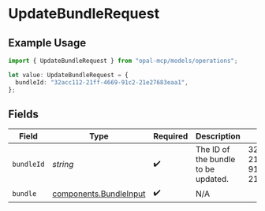 # UpdateBundleRequest

## Example Usage

```typescript
import { UpdateBundleRequest } from "opal-mcp/models/operations";

let value: UpdateBundleRequest = {
  bundleId: "32acc112-21ff-4669-91c2-21e27683eaa1",
};
```

## Fields

| Field                                                            | Type                                                             | Required                                                         | Description                                                      | Example                                                          |
| ---------------------------------------------------------------- | ---------------------------------------------------------------- | ---------------------------------------------------------------- | ---------------------------------------------------------------- | ---------------------------------------------------------------- |
| `bundleId`                                                       | *string*                                                         | :heavy_check_mark:                                               | The ID of the bundle to be updated.                              | 32acc112-21ff-4669-91c2-21e27683eaa1                             |
| `bundle`                                                         | [components.BundleInput](../../models/components/bundleinput.md) | :heavy_check_mark:                                               | N/A                                                              |                                                                  |